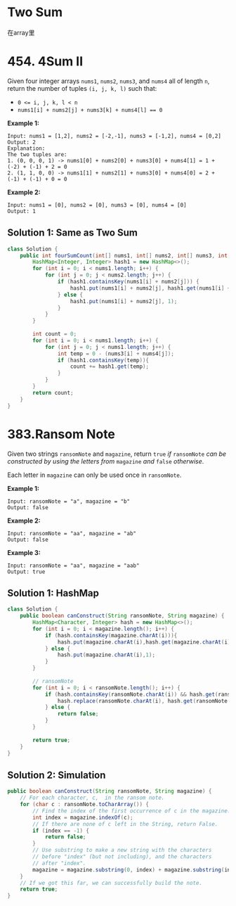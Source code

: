 # Two Sum

在array里



# 454. 4Sum II

Given four integer arrays `nums1`, `nums2`, `nums3`, and `nums4` all of length `n`, return the number of tuples `(i, j, k, l)` such that:

- `0 <= i, j, k, l < n`
- `nums1[i] + nums2[j] + nums3[k] + nums4[l] == 0`

 

**Example 1:**

```
Input: nums1 = [1,2], nums2 = [-2,-1], nums3 = [-1,2], nums4 = [0,2]
Output: 2
Explanation:
The two tuples are:
1. (0, 0, 0, 1) -> nums1[0] + nums2[0] + nums3[0] + nums4[1] = 1 + (-2) + (-1) + 2 = 0
2. (1, 1, 0, 0) -> nums1[1] + nums2[1] + nums3[0] + nums4[0] = 2 + (-1) + (-1) + 0 = 0
```

**Example 2:**

```
Input: nums1 = [0], nums2 = [0], nums3 = [0], nums4 = [0]
Output: 1
```





## Solution 1: Same as Two Sum

```java
class Solution {
    public int fourSumCount(int[] nums1, int[] nums2, int[] nums3, int[] nums4) {
        HashMap<Integer, Integer> hash1 = new HashMap<>();
        for (int i = 0; i < nums1.length; i++) {
            for (int j = 0; j < nums2.length; j++) {
                if (hash1.containsKey(nums1[i] + nums2[j])) {
                    hash1.put(nums1[i] + nums2[j], hash1.get(nums1[i] + nums2[j]) + 1);
                } else {
                    hash1.put(nums1[i] + nums2[j], 1);
                }
            }
        }
        
        int count = 0;
        for (int i = 0; i < nums1.length; i++) {
            for (int j = 0; j < nums1.length; j++) {
                int temp = 0 - (nums3[i] + nums4[j]);
                if (hash1.containsKey(temp)){
                    count += hash1.get(temp);
                }
            }
        }
        return count;
    }
}
```





# 383.Ransom Note

Given two strings `ransomNote` and `magazine`, return `true` *if* `ransomNote` *can be constructed by using the letters from* `magazine` *and* `false` *otherwise*.

Each letter in `magazine` can only be used once in `ransomNote`.

 

**Example 1:**

```
Input: ransomNote = "a", magazine = "b"
Output: false
```

**Example 2:**

```
Input: ransomNote = "aa", magazine = "ab"
Output: false
```

**Example 3:**

```
Input: ransomNote = "aa", magazine = "aab"
Output: true
```





## Solution 1: HashMap

```java
class Solution {
    public boolean canConstruct(String ransomNote, String magazine) {
        HashMap<Character, Integer> hash = new HashMap<>();
        for (int i = 0; i < magazine.length(); i++) {
            if (hash.containsKey(magazine.charAt(i))){
                hash.put(magazine.charAt(i),hash.get(magazine.charAt(i)) + 1);
            } else {
                hash.put(magazine.charAt(i),1);
            }
        }
        
        // ransomNote
        for (int i = 0; i < ransomNote.length(); i++) {
            if (hash.containsKey(ransomNote.charAt(i)) && hash.get(ransomNote.charAt(i)) > 0){
                hash.replace(ransomNote.charAt(i), hash.get(ransomNote.charAt(i)) - 1);
            } else {
                return false;
            }
        }
        
        return true;
    }
}
```





## Solution 2: Simulation

```java
public boolean canConstruct(String ransomNote, String magazine) {
    // For each character, c,  in the ransom note.
    for (char c : ransomNote.toCharArray()) {
        // Find the index of the first occurrence of c in the magazine.
        int index = magazine.indexOf(c);
        // If there are none of c left in the String, return False.
        if (index == -1) {
            return false;
        }
        // Use substring to make a new string with the characters 
        // before "index" (but not including), and the characters 
        // after "index". 
        magazine = magazine.substring(0, index) + magazine.substring(index + 1);
    }
    // If we got this far, we can successfully build the note.
    return true;
}
```





